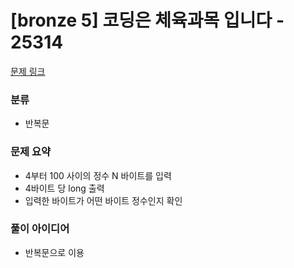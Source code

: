 # [bronze 5] 코딩은 체육과목 입니다 - 25314

[문제 링크](https://www.acmicpc.net/problem/25314)

### 분류
- 반복문

### 문제 요약
- 4부터 100 사이의 정수 N 바이트를 입력
- 4바이트 당 long 출력
- 입력한 바이트가 어떤 바이트 정수인지 확인

### 풀이 아이디어
- 반복문으로 이용